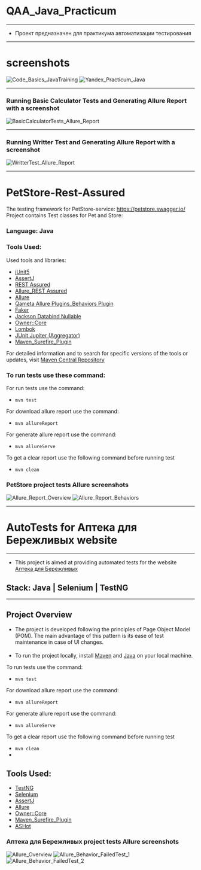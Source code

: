 # QAA_Java_Practicum

---

* Проект предназначен для практикума автоматизации тестирования

---

# screenshots

![Code_Basics_JavaTraining](https://github.com/AnnaAbg/QAA_Java_Practicum/assets/106620445/224be441-91f8-44f6-a733-88e207aaabe1)
![Yandex_Practicum_Java](https://github.com/AnnaAbg/QAA_Java_Practicum/assets/106620445/ade1e5d9-ec67-41b8-b5b2-cfd00c8742a3)

---

### Running Basic Calculator Tests and Generating Allure Report with a screenshot

![BasicCalculatorTests_Allure_Report](https://github.com/AnnaAbg/QAA_Java_Practicum/assets/106620445/544615a9-7d12-4046-874b-fc26d10bf94f)

---

### Running Writter Test and Generating Allure Report with a screenshot

![WritterTest_Allure_Report](https://github.com/AnnaAbg/QAA_Java_Practicum/assets/106620445/bd0b4323-3d7c-4ada-98d6-48edce7fa577)


---

# PetStore-Rest-Assured

The testing framework for PetStore-service: https://petstore.swagger.io/
Project contains Test classes for Pet and Store:

### Language: Java

### Tools Used:

Used tools and libraries:

* [jUnit5](https://mvnrepository.com/artifact/io.qameta.allure/allure-junit5)
* [AssertJ](https://mvnrepository.com/artifact/org.assertj/assertj-core)
* [REST Assured](https://mvnrepository.com/artifact/io.rest-assured/rest-assured)
* [Allure_REST Assured](https://mvnrepository.com/artifact/io.qameta.allure/allure-rest-assured)
* [Allure](https://mvnrepository.com/artifact/io.qameta.allure/allure-junit5)
* [Qameta Allure Plugins_Behaviors Plugin](https://mvnrepository.com/artifact/io.qameta.allure.plugins/behaviors-plugin)
* [Faker](https://mvnrepository.com/artifact/com.github.javafaker/javafaker)
* [Jackson Databind Nullable](https://mvnrepository.com/artifact/com.fasterxml.jackson.core/jackson-databind)
* [Owner::Core](https://mvnrepository.com/artifact/org.aeonbits.owner/owner)
* [Lombok](https://projectlombok.org/)
* [JUnit Jupiter (Aggregator)](https://mvnrepository.com/artifact/org.junit.jupiter/junit-jupiter)
* [Maven_Surefire_Plugin](https://mvnrepository.com/artifact/org.apache.maven.plugins/maven-surefire-plugin)

For detailed information and to search for specific versions of the tools or updates,
visit [Maven Central Repository](https://mvnrepository.com/)

### To run tests use these command:

For run tests use the command:

- `mvn test`

For download allure report use the command:

- `mvn allureReport`

For generate allure report use the command:

- `mvn allureServe`

To get a clear report use the following command before running test

- `mvn clean`

### PetStore project tests Allure screenshots

![Allure_Report_Overview](https://github.com/AnnaAbg/QAA_Java_Practicum/assets/106620445/00f48a35-aa94-4100-97ac-40d1f6d6825e)
![Allure_Report_Behaviors](https://github.com/AnnaAbg/QAA_Java_Practicum/assets/106620445/e635d681-8335-4495-b5b8-8a741f1bea0a)


---

# AutoTests for Аптека для Бережливых website

---

* This project is aimed at providing automated tests for the website [Аптека для Бережливых](https://aptekaeconom.com/)

## Stack: Java | Selenium | TestNG

---

## Project Overview
* The project is developed following the principles of Page Object Model (POM).
The main advantage of this pattern is its ease of test maintenance in case of UI changes.
####
* To run the project locally, 
install [Maven](https://maven.apache.org/download.cgi) and [Java](https://www.java.com/download/ie_manual.jsp) on your local machine.

To run tests use the command:

- `mvn test`

For download allure report use the command:

- `mvn allureReport`

For generate allure report use the command:

- `mvn allureServe`

To get a clear report use the following command before running test

- `mvn clean`
- 
####
## Tools Used:
* [TestNG](https://mvnrepository.com/artifact/org.testng/testng)
* [Selenium](https://mvnrepository.com/artifact/org.seleniumhq.selenium/selenium-java)
* [AssertJ](https://mvnrepository.com/artifact/org.assertj/assertj-core)
* [Allure](https://mvnrepository.com/artifact/io.qameta.allure/allure-testng)
* [Owner::Core](https://mvnrepository.com/artifact/org.aeonbits.owner/owner)
* [Maven_Surefire_Plugin](https://mvnrepository.com/artifact/org.apache.maven.plugins/maven-surefire-plugin)
* [ASHot](https://mvnrepository.com/artifact/ru.yandex.qatools.ashot/ashot)

### Аптека для Бережливых project tests Allure screenshots
![Allure_Overview](https://github.com/AnnaAbg/QAA_Java_Practicum/assets/106620445/d9801c43-3596-4b2c-a6fa-ee32447dd0e1)
![Allure_Behavior_FailedTest_1](https://github.com/AnnaAbg/QAA_Java_Practicum/assets/106620445/663cb28e-f9b3-4bea-9f57-bac3320b7a55)
![Allure_Behavior_FailedTest_2](https://github.com/AnnaAbg/QAA_Java_Practicum/assets/106620445/aaac7c7e-ff21-4aca-8c9b-502f03673b5d)



